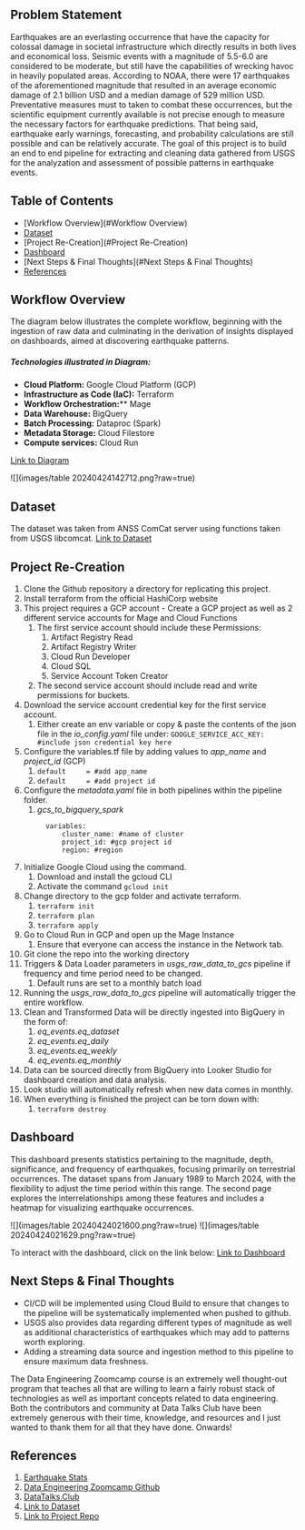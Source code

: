 ## Problem Statement

Earthquakes are an everlasting occurrence that have the capacity for colossal damage in societal infrastructure which directly results in both lives and economical loss. Seismic events with a magnitude of 5.5-6.0 are considered to be moderate, but still have the capabilities of wrecking havoc in heavily populated areas. According to NOAA, there were 17 earthquakes of the aforementioned magnitude that resulted in an average economic damage of 2.1 billion USD and a median damage of 529 million USD. Preventative measures must to taken to combat these occurrences, but the scientific equipment currently available is not precise enough to measure the necessary factors for earthquake predictions. That being said, earthquake early warnings, forecasting, and probability calculations are still possible and can be relatively accurate. The goal of this project is to build an end to end pipeline for extracting and cleaning data gathered from USGS for the analyzation and assessment of possible patterns in earthquake events.

## Table of Contents

- [Workflow Overview](#Workflow Overview)
- [Dataset](#Dataset)
- [Project Re-Creation](#Project Re-Creation)
- [Dashboard](#Dashboard)
- [Next Steps & Final Thoughts](#Next Steps & Final Thoughts)
- [References](#References)
## Workflow Overview

The diagram below illustrates the complete workflow, beginning with the ingestion of raw data and culminating in the derivation of insights displayed on dashboards, aimed at discovering earthquake patterns.
##### Technologies illustrated in Diagram:

- **Cloud Platform:** Google Cloud Platform (GCP)
- **Infrastructure as Code (IaC):** Terraform
- **Workflow Orchestration:**** Mage
- **Data Warehouse:** BigQuery
- **Batch Processing:** Dataproc (Spark)
- **Metadata Storage:** Cloud Filestore
- **Compute services:** Cloud Run 

[Link to Diagram](https://googlecloudcheatsheet.withgoogle.com/architecture?link=ujDpHYjxeUBrVfdwUzWHRihFDPRHBMuEWmaNvhHLITWJcJKzJsRPeJbpTqWPUlWA)

![](images/table 20240424142712.png?raw=true)
## Dataset

The dataset was taken from ANSS ComCat server using functions taken from USGS libcomcat. 
[Link to Dataset](https://code.usgs.gov/ghsc/esi/libcomcat-python)
## Project Re-Creation

1. Clone the Github repository a directory for replicating this project.
2. Install terraform from the official HashiCorp website
3. This project requires a GCP account - Create a GCP project as well as 2 different service accounts for Mage and Cloud Functions
	1. The first service account should include these Permissions:
		1. Artifact Registry Read
		2. Artifact Registry Writer
		3. Cloud Run Developer
		4. Cloud SQL
		5. Service Account Token Creator 
	2. The second service account should include read and write permissions for buckets.
5. Download the service account credential key for the first service account. 
	1. Either create an env variable or copy & paste the contents of the json file in the *io_config.yaml* file under: 
	  ```GOOGLE_SERVICE_ACC_KEY: #include json credential key here```
6. Configure the variables.tf file by adding values to *app_name* and *project_id* (GCP)
	1. ```default     = #add app_name```
	2. ```default     = #add project id```
7. Configure the *metadata.yaml* file in both pipelines within the pipeline folder.
	1. *gcs_to_bigquery_spark*
		```
	      variables:
			  cluster_name: #name of cluster
			  project_id: #gcp project id
			  region: #region
		```
1. Initialize Google Cloud using the command.
	1. Download and install the gcloud CLI
	2. Activate the command ```gcloud init```
2. Change directory to the gcp folder and activate terraform.
	1. ```terraform init```
	2. ```terraform plan```
	3. ```terraform apply```
3. Go to Cloud Run in GCP and open up the Mage Instance
	1. Ensure that everyone can access the instance in the Network tab.
4. Git clone the repo into the working directory
5. Triggers & Data Loader parameters in *usgs_raw_data_to_gcs* pipeline if frequency and time period need to be changed.
	1. Default runs are set to a monthly batch load
6. Running the *usgs_raw_data_to_gcs* pipeline will automatically trigger the entire workflow.
7. Clean and Transformed Data will be directly ingested into BigQuery in the form of:
	1. *eq_events.eq_dataset*
	2. *eq_events.eq_daily*
	3. *eq_events.eq_weekly*
	4. *eq_events.eq_monthly*
8. Data can be sourced directly from BigQuery into Looker Studio for dashboard creation and data analysis. 
9. Look studio will automatically refresh when new data comes in monthly. 
10. When everything is finished the project can be torn down with:
	1.  ```terraform destroy```
## Dashboard

This dashboard presents statistics pertaining to the magnitude, depth, significance, and frequency of earthquakes, focusing primarily on terrestrial occurrences. The dataset spans from January 1989 to March 2024, with the flexibility to adjust the time period within this range. The second page explores the interrelationships among these features and includes a heatmap for visualizing earthquake occurrences.

![](images/table 20240424021600.png?raw=true)
![](images/table 20240424021629.png?raw=true)

To interact with the dashboard, click on the link below:
[Link to Dashboard](https://lookerstudio.google.com/s/hCM172ps3Mw)
## Next Steps & Final Thoughts

- CI/CD will be implemented using Cloud Build to ensure that changes to the pipeline will be systematically implemented when pushed to github.
- USGS also provides data regarding different types of magnitude as well as additional characteristics of earthquakes which may add to patterns worth exploring.
- Adding a streaming data source and ingestion method to this pipeline to ensure maximum data freshness. 

The Data Engineering Zoomcamp course is an extremely well thought-out program that teaches all that are willing to learn a fairly robust stack of technologies as well as important concepts related to data engineering. Both the contributors and community at Data Talks Club have been extremely generous with their time, knowledge, and resources and I just wanted to thank them for all that they have done. Onwards!

## References

1. [Earthquake Stats](https://www.kansascityfed.org/oklahomacity/oklahoma-economist/2016q1-economic-damage-large-earthquakes/#:~:text=The%20average%20economic%20damage%20was,fell%20into%20three%20general%20groupings)
2. [Data Engineering Zoomcamp Github](https://github.com/DataTalksClub/data-engineering-zoomcamp)
3. [DataTalks.Club](https://datatalks.club/)
4. [Link to Dataset](https://code.usgs.gov/ghsc/esi/libcomcat-python)
5. [Link to Project Repo](https://github.com/hguber/de-eq-asmnt-2024)
